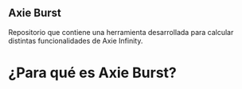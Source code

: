 ## Axie Burst
Repositorio que contiene una herramienta desarrollada para calcular distintas funcionalidades de Axie Infinity.

# ¿Para qué es Axie Burst?